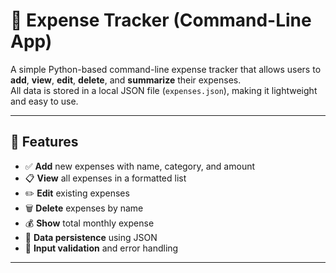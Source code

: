 # 🧾 Expense Tracker (Command-Line App)

A simple Python-based command-line expense tracker that allows users to **add**, **view**, **edit**, **delete**, and **summarize** their expenses.  
All data is stored in a local JSON file (`expenses.json`), making it lightweight and easy to use.

---

## 📌 Features

- ✅ **Add** new expenses with name, category, and amount  
- 📋 **View** all expenses in a formatted list  
- ✏️ **Edit** existing expenses  
- 🗑️ **Delete** expenses by name  
- 💰 **Show** total monthly expense  
- 💾 **Data persistence** using JSON  
- 🧠 **Input validation** and error handling  

---
